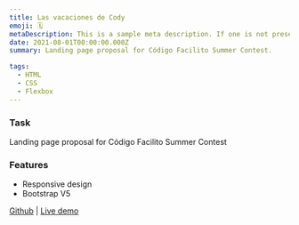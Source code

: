 ```yaml
---
title: Las vacaciones de Cody
emoji: 🗓
metaDescription: This is a sample meta description. If one is not present in your page/project's front matter, the default metadata.desciption will be used instead.
date: 2021-08-01T00:00:00.000Z
summary: Landing page proposal for Código Facilito Summer Contest.

tags:
  - HTML
  - CSS
  - Flexbox
---
```

### Task

Landing page proposal for Código Facilito Summer Contest

### Features

- Responsive design
- Bootstrap V5

[Github](https://github.com/ph81/vacaciones-cody) | [Live demo](https://ph81.github.io/vacaciones-cody/)
